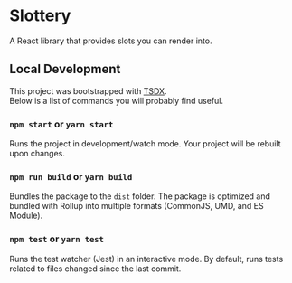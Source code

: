 # Slottery

A React library that provides slots you can render into.

## Local Development

This project was bootstrapped with [TSDX](https://github.com/jaredpalmer/tsdx).<br>
Below is a list of commands you will probably find useful.

### `npm start` or `yarn start`

Runs the project in development/watch mode. Your project will be rebuilt upon changes.

### `npm run build` or `yarn build`

Bundles the package to the `dist` folder.
The package is optimized and bundled with Rollup into multiple formats (CommonJS, UMD, and ES Module).

### `npm test` or `yarn test`

Runs the test watcher (Jest) in an interactive mode.
By default, runs tests related to files changed since the last commit.
